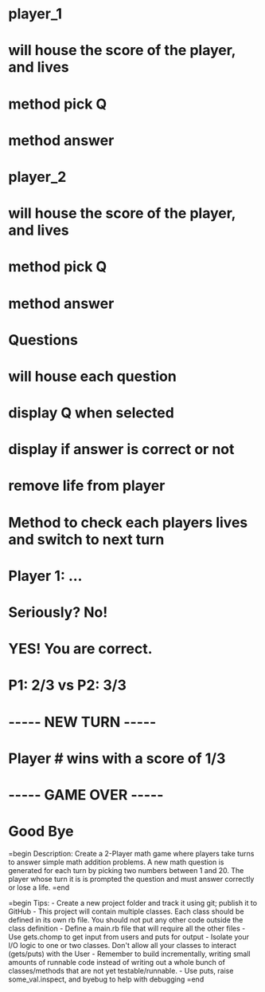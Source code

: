 # player_1
  # will house the score of the player, and lives
  # method pick Q
  # method answer

# player_2
  # will house the score of the player, and lives
  # method pick Q
  # method answer
  
# Questions
  # will house each question
  # display Q when selected
  # display if answer is correct or not
  # remove life from player

# Method to check each players  lives and switch to next turn

# Player 1: ...
# Seriously? No!
# YES! You are correct.
# P1: 2/3 vs P2: 3/3
# ----- NEW TURN -----
# Player # wins with a score of 1/3
# ----- GAME OVER -----
# Good Bye

=begin
  Description:
    Create a 2-Player math game where players take turns to answer simple 
    math addition problems. A new math question is generated for each turn 
    by picking two numbers between 1 and 20. The player whose turn it is 
    is prompted the question and must answer correctly or lose a life.
=end

=begin 
  Tips:
    - Create a new project folder and track it using git; publish it to GitHub
    - This project will contain multiple classes. Each class should be defined in its 
        own rb file. You should not put any other code outside the class definition
    - Define a main.rb file that will require all the other files
    - Use gets.chomp to get input from users and puts for output
    - Isolate your I/O logic to one or two classes. Don't allow all your classes 
        to interact (gets/puts) with the User
    - Remember to build incrementally, writing small amounts of runnable code instead 
        of writing out a whole bunch of classes/methods that are not yet testable/runnable.
    - Use puts, raise some_val.inspect, and byebug to help with debugging
=end